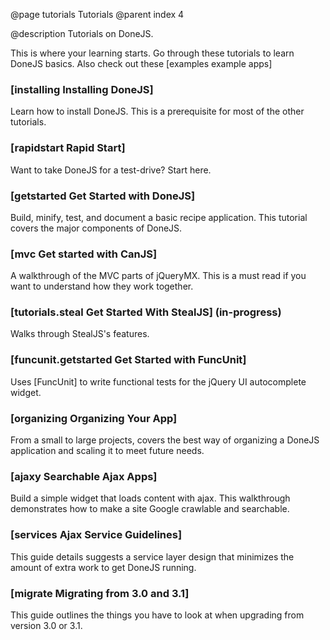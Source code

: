 @page tutorials Tutorials
@parent index 4

@description Tutorials on DoneJS.

This is where your learning starts. Go through these tutorials to learn DoneJS basics. Also check out these [examples example apps]

### [installing Installing DoneJS]

Learn how to install DoneJS. This is a prerequisite for most of the other tutorials.

### [rapidstart Rapid Start]

Want to take DoneJS for a test-drive?  Start here.

### [getstarted Get Started with DoneJS]

Build, minify, test, and document a basic recipe application. This tutorial covers the major components of DoneJS.

### [mvc Get started with CanJS]

A walkthrough of the MVC parts of jQueryMX.  This is a must read if you want to understand how they work together.

### [tutorials.steal Get Started With StealJS] (in-progress)

Walks through StealJS's features.

### [funcunit.getstarted Get Started with FuncUnit]

Uses [FuncUnit] to write functional tests for the jQuery UI  autocomplete widget.

### [organizing Organizing Your App]

From a small to large projects,  covers the best way of organizing a DoneJS application and scaling it to meet future needs.

### [ajaxy Searchable Ajax Apps]

Build a simple widget that loads content with ajax. This walkthrough demonstrates how to make a site Google crawlable and searchable.

### [services Ajax Service Guidelines]

This guide details suggests a service layer design that minimizes the amount of extra work to get DoneJS running.

### [migrate Migrating from 3.0 and 3.1]

This guide outlines the things you have to look at when upgrading from version 3.0 or 3.1.